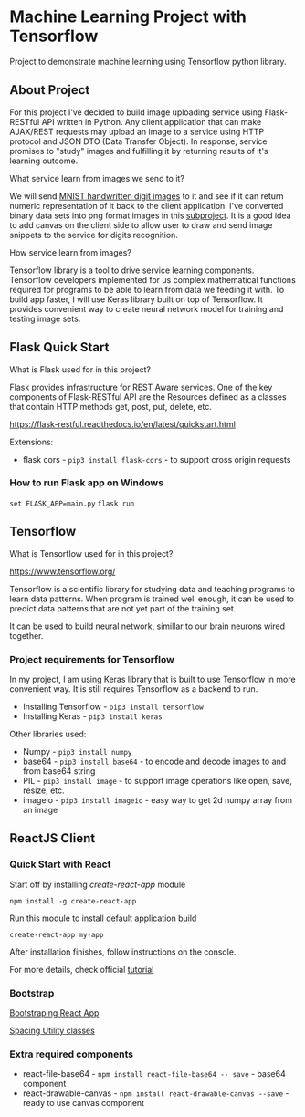 # Machine Learning Project with Tensorflow
Project to demonstrate machine learning using Tensorflow python library.

## About Project 

For this project I've decided to build image uploading service using Flask-RESTful API written in Python. Any client application that can make AJAX/REST requests may upload an image to a service using HTTP protocol and JSON DTO (Data Transfer Object). In response, service promises to "study" images and fulfilling it by returning results of it's learning outcome. 

What service learn from images we send to it?

We will send [MNIST handwritten digit images](http://yann.lecun.com/exdb/mnist/) to it and see if it can return numeric representation of it back to the client application. 
I've converted binary data sets into png format images in this [subproject](https://github.com/eduards-v/MNIST-data-sets-problems). 
It is a good idea to add canvas on the client side to allow user to draw and send image snippets to the service for digits recognition. 

How service learn from images? 

Tensorflow library is a tool to drive service learning components. Tensorflow developers implemented for us complex mathematical functions required for programs to be able to learn from data we feeding it with.
To build app faster, I will use Keras library built on top of Tensorflow. It provides convenient way
to create neural network model for training and testing image sets. 


## Flask Quick Start

What is Flask used for in this project?

Flask provides infrastructure for REST Aware services. 
One of the key components of Flask-RESTful API are the Resources
defined as a classes that contain HTTP methods get, post, put, delete, etc.


https://flask-restful.readthedocs.io/en/latest/quickstart.html

Extensions: 
* flask cors - `pip3 install flask-cors` - to support cross origin requests

### How to run Flask app on Windows

`set FLASK_APP=main.py`
`flask run`

## Tensorflow 

What is Tensorflow used for in this project?

https://www.tensorflow.org/

Tensorflow is a scientific library for studying data and teaching programs 
to learn data patterns. When program is trained well enough, it can be used
to predict data patterns that are not yet part of the training set. 

It can be used to build neural network, simillar to our brain neurons wired 
together. 

### Project requirements for Tensorflow

In my project, I am using Keras library that is built to use Tensorflow in
more convenient way. It is still requires Tensorflow as a backend to run. 

* Installing Tensorflow - `pip3 install tensorflow`
* Installing Keras - `pip3 install keras`

Other libraries used:

* Numpy - `pip3 install numpy`
* base64 - `pip3 install base64` - to encode and decode images to and from base64 string
* PIL - `pip3 install image` - to support image operations like open, save, resize, etc.
* imageio - `pip3 install imageio` - easy way to get 2d numpy array from an image

## ReactJS Client

### Quick Start with React

Start off by installing *create-react-app* module 

`npm install -g create-react-app`

Run this module to install default application build

`create-react-app my-app`

After installation finishes, follow instructions on the console.

For more details, check official [tutorial](https://reactjs.org/tutorial/tutorial.html)

### Bootstrap

[Bootstraping React App](https://react-bootstrap.github.io/getting-started.html)

[Spacing Utility classes](https://v4-alpha.getbootstrap.com/utilities/spacing/)

### Extra required components 

* react-file-base64 - `npm install react-file-base64 -- save` - base64 component
* react-drawable-canvas - `npm install react-drawable-canvas --save` - ready to use canvas component